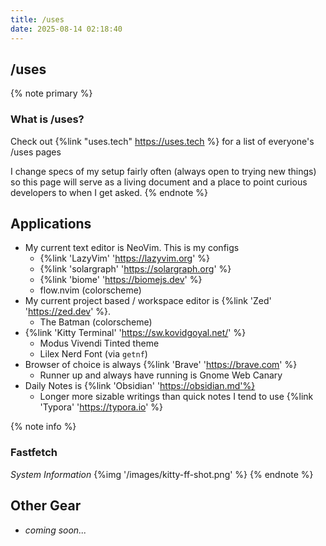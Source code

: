 ```yaml
---
title: /uses
date: 2025-08-14 02:18:40
---
```


## /uses

{% note primary %}
### What is /uses?
Check out {%link "uses.tech" https://uses.tech %} for a list of everyone's /uses pages

I change specs of my setup fairly often (always open to trying new things) so this page will serve as a living document and a place to point curious developers to when I get asked.
{% endnote %}

## Applications

- My current text editor is NeoVim. This is my configs
  - {%link 'LazyVim' 'https://lazyvim.org' %}
  - {%link 'solargraph' 'https://solargraph.org' %}
  - {%link 'biome' 'https://biomejs.dev' %}
  - flow.nvim (colorscheme)
- My current project based / workspace editor is {%link 'Zed' 'https://zed.dev' %}.
  - The Batman (colorscheme)
- {%link 'Kitty Terminal' 'https://sw.kovidgoyal.net/' %}
  - Modus Vivendi Tinted theme
  - Lilex Nerd Font (via `getnf`)
- Browser of choice is always {%link 'Brave' 'https://brave.com' %}
  - Runner up and always have running is Gnome Web Canary
- Daily Notes is {%link 'Obsidian' 'https://obsidian.md'%}
  - Longer more sizable writings than quick notes I tend to use {%link 'Typora' 'https://typora.io' %}

{% note info %}
### Fastfetch
*System Information*
{%img '/images/kitty-ff-shot.png' %}
{% endnote %}

## Other Gear
- *coming soon...*
